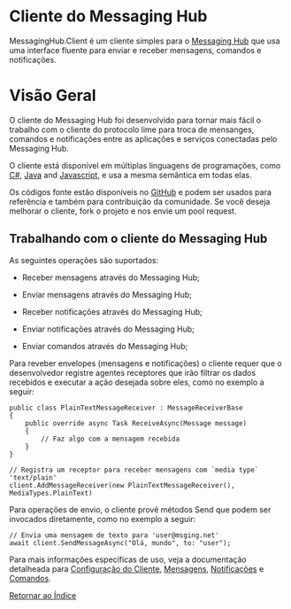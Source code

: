 # Cliente do Messaging Hub

MessagingHub.Client é um cliente simples para o [Messaging Hub](https://messaginghub.io/) que usa uma interface fluente para enviar e receber mensagens, comandos e notificações.

# Visão Geral

O cliente do Messaging Hub foi desenvolvido para tornar mais fácil o trabalho com o cliente do protocolo lime para troca de mensanges, comandos e notificações entre as aplicações e serviços conectadas pelo Messaging Hub.

O cliente está disponível em múltiplas linguagens de programações, como [C#](https://github.com/takenet/messaginghub-client-csharp), [Java](https://github.com/takenet/messaginghub-client-java) and [Javascript](https://github.com/takenet/messaginghub-client-js), e usa a mesma semântica em todas elas.

Os códigos fonte estão disponíveis no [GitHub](https://github.com/takenet) e podem ser usados para referência e também para contribuição da comunidade. Se você deseja melhorar o cliente, fork o projeto e nos envie um pool request.

## Trabalhando com o cliente do Messaging Hub

As seguintes operações são suportados:

- Receber mensagens através do Messaging Hub;

- Enviar  mensagens através do Messaging Hub;

- Receber notificações através do Messaging Hub;

- Enviar notificações através do Messaging Hub;

- Enviar comandos através do Messaging Hub;

Para reveber envelopes (mensagens e notificações) o cliente requer que o desenvolvedor registre agentes receptores que irão filtrar os dados recebidos e executar a ação desejada sobre eles, como no exemplo a seguir:

```CSharp 
public class PlainTextMessageReceiver : MessageReceiverBase
{
    public override async Task ReceiveAsync(Message message)
    {
        // Faz algo com a mensagem recebida
    }
}

// Registra um receptor para receber mensagens com `media type` 'text/plain'
client.AddMessageReceiver(new PlainTextMessageReceiver(), MediaTypes.PlainText)
```

Para operações de envio, o cliente provê métodos Send que podem ser invocados diretamente, como no exemplo a seguir:

```CSharp
// Envia uma mensagem de texto para 'user@msging.net' 
await client.SendMessageAsync("Olá, mundo", to: "user");
```

Para mais informações específicas de uso, veja a documentação detalheada para [Configuração do Cliente](./client-configuration.md), [Mensagens](./messages.md), [Notificações](./notifications.md) e [Comandos](./commands.md).

[Retornar ao Índice](./index.md)